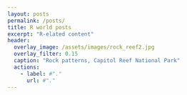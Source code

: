 ```yaml
---
layout: posts
permalink: /posts/
title: R world posts
excerpt: "R-elated content"
header:
  overlay_image: /assets/images/rock_reef2.jpg
  overlay_filter: 0.15
  caption: "Rock patterns, Capitol Reef National Park"
  actions:
    - label: #"."
      url: #"."
---
```

